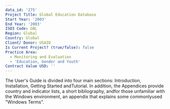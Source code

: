```yaml
---
data_id: '275'
Project Title: Global Education Database
Start Year: '2003'
End Year: '2003'
ISO3 Code: GBL
Region: Global
Country: Global
Client/ Donor: USAID
Is Current Project? (true/false): false
Practice Area:
  - Monitoring and Evaluation
  - 'Education, Gender and Youth'
Contract Value USD: ''
---
```

The User's Guide is divided into four main sections: Introduction, Installation, Getting Started andTutorial. In addition, the Appendices provide country and indicator lists, a short bibliography, andfor those unfamiliar with the Windows environment, an appendix that explains some commonlyused \"Windows Terms\".